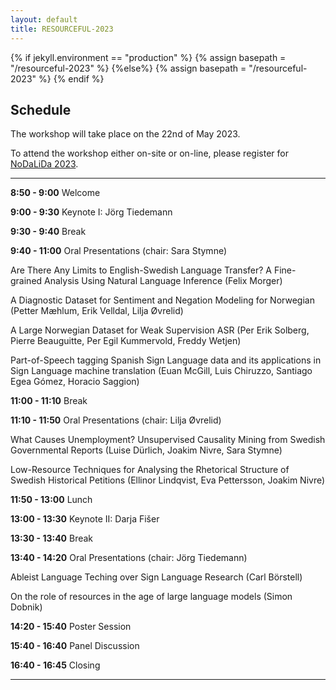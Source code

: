 ```yaml
---
layout: default
title: RESOURCEFUL-2023
---
```

{% if jekyll.environment  == "production" %}
        {% assign basepath = "/resourceful-2023" %}
        {%else%}
        {% assign basepath = "/resourceful-2023" %}
        {% endif %}

## Schedule

The workshop will take place on the 22nd of May 2023.

To attend the workshop either on-site or on-line, please register for [NoDaLiDa 2023](https://www.nodalida2023.fo/registration).


<hr>

**8:50 - 9:00** Welcome

**9:00 - 9:30** Keynote I: Jörg Tiedemann

**9:30 - 9:40** Break

**9:40 - 11:00** Oral Presentations (chair: Sara Stymne)

Are There Any Limits to English-Swedish Language Transfer? A Fine-grained Analysis Using Natural Language Inference (Felix Morger)

A Diagnostic Dataset for Sentiment and Negation Modeling for Norwegian (Petter Mæhlum, Erik Velldal, Lilja Øvrelid)

A Large Norwegian Dataset for Weak Supervision ASR (Per Erik Solberg, Pierre Beauguitte, Per Egil Kummervold, Freddy Wetjen)

Part-of-Speech tagging Spanish Sign Language data and its applications in Sign Language machine translation (Euan McGill, Luis Chiruzzo, Santiago Egea Gómez, Horacio Saggion)

**11:00 - 11:10** Break

**11:10 - 11:50** Oral Presentations (chair: Lilja Øvrelid)

What Causes Unemployment? Unsupervised Causality Mining from Swedish Governmental Reports (Luise Dürlich, Joakim Nivre, Sara Stymne)

Low-Resource Techniques for Analysing the Rhetorical Structure of Swedish Historical Petitions (Ellinor Lindqvist, Eva Pettersson, Joakim Nivre)

**11:50 - 13:00** Lunch

**13:00 - 13:30** Keynote II: Darja Fišer

**13:30 - 13:40** Break

**13:40 - 14:20** Oral Presentations (chair: Jörg Tiedemann)

Ableist Language Teching over Sign Language Research (Carl Börstell)

On the role of resources in the age of large language models (Simon Dobnik)

**14:20 - 15:40** Poster Session

**15:40 - 16:40** Panel Discussion

**16:40 - 16:45** Closing

<hr>
